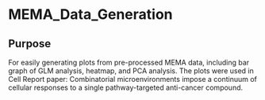 # MEMA_Data_Generation

## Purpose
For easily generating plots from pre-processed MEMA data, including bar graph of GLM analysis, heatmap, and PCA analysis.
The plots were used in Cell Report paper: Combinatorial microenvironments impose a continuum of cellular responses to 
a single pathway-targeted anti-cancer compound.

